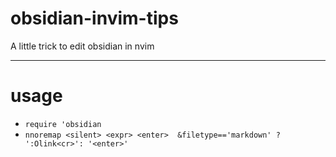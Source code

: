# obsidian-invim-tips
A little trick to edit obsidian in nvim

------
# usage 
- `require 'obsidian`
- `nnoremap <silent> <expr> <enter>  &filetype=='markdown' ? ':Olink<cr>': '<enter>'`
